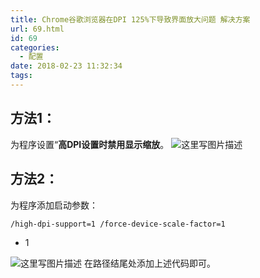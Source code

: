 ```yaml
---
title: Chrome谷歌浏览器在DPI 125%下导致界面放大问题 解决方案
url: 69.html
id: 69
categories:
  - 配置
date: 2018-02-23 11:32:34
tags:
---
```


方法1：
----

为程序设置“**高DPI设置时禁用显示缩放**。 ![这里写图片描述](http://img.blog.csdn.net/20161014091911913)

方法2：
----

为程序添加启动参数：

    /high-dpi-support=1 /force-device-scale-factor=1

*   1

![这里写图片描述](http://img.blog.csdn.net/20161014092059492) 在路径结尾处添加上述代码即可。